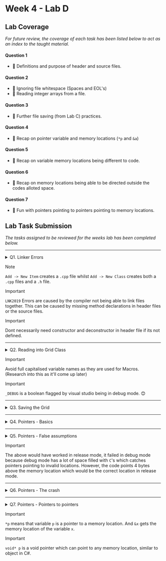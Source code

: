 # Week 4 - Lab D

## Lab Coverage
*For future review, the coverage of each task has been listed below to act as an index to the taught material.*

#### Question 1
- 🤔 Definitions and purpose of header and source files. 
#### Question 2
- 🤔 Ignoring file whitespace (Spaces and EOL's)
- 🤔 Reading integer arrays from a file.
#### Question 3
- 🤔 Further file saving (from Lab C) practices.
#### Question 4
- 🤔 Recap on pointer variable and memory locations (`*p` and `&a`)
#### Question 5
- 🤔 Recap on variable memory locations being different to code.
#### Question 6
- 🤔 Recap on memory locations being able to be directed outside the codes alloted space.
#### Question 7
- 🤔 Fun with pointers pointing to pointers pointing to memory locations.

## Lab Task Submission
*The tasks assigned to be reviewed for the weeks lab has been completed below.*

---

<details> <!-- Question 1 -->
  <summary> Q1. Linker Errors </summary>

## Question:
Describe what is required in the `.h` and `.cpp` files of a class so that you can define a constructor or method
## Answer:
- The header files `.h` act as blueprints for the code, containing class declarations, constants and method signatures. This allows the compiler to know the details of classes, constants and methods which are being referenced - without seeing the code behind it - allowing the compiler to know if references are being done properly.

- The source files `.cpp` contain the actual code of the classes and methods declared in the header files. They use header files to reference other source file methods and classes but they contain the code that will actually be executed.

<details>
  <summary> Example </summary>

### Main File
```c++
#include <iostream>
#include "Grid.h"
using namespace std;

int main(int argn, char* argv[])
{
	Grid grid;
	grid.LoadGrid("Grid1.txt");
	grid.SaveGrid("OutGrid.txt");

	system("pause");
}
```
### Source File
```c++
#include "Grid.h"
Grid::Grid()
{
}

Grid::~Grid()
{
}

void Grid::LoadGrid(const char filename[])
{
}

void Grid::SaveGrid(const char filename[])
{
}
```
### Header File
```c++
#pragma once

class Grid
{
public:
	Grid();
	~Grid();

	void LoadGrid(const char filename[]);
	void SaveGrid(const char filename[]);

private:
	int m_grid[9][9];
};
```

</details>

## Reflection:
- Whats the difference between `.h` files and `.hpp` files?
*`.hpp` is header file for c++ programs. But both works*
</details>

> [!NOTE]
> `Add -> New Item` creates a `.cpp` file whilst `Add -> New Class` creates both a `.cpp` files and a `.h` file.

> [!IMPORTANT]
> `LNK2019` Errors are caused by the compiler not being able to link files together. This can be caused by missing method declarations in header files or the source files.

> [!IMPORTANT]
> Dont necessarily need constructor and deconstructor in header file if its not defined.

---

<details> <!-- Question 2 -->
  <summary> Q2. Reading into Grid Class </summary>

## Question:
Implement the `Grid::LoadGrid(const char filename[])` method in `Grid.cpp`. This method should follow the following pseudo code.

```
Create an input file stream from filename
for each y value from 0 to 8 inclusive
{
   for each x value from 0 to 8 inclusive
   {
      store next value from the input file stream into grid at x,y
   }
}
Close input file stream
```

## Solution:
```c++
const int SIZE = 9;
const bool DEBUG = false;
int grid[SIZE][SIZE];

void Grid::LoadGrid(const char filename[])
{
    ifstream fin(filename, ios::in);
    if (!fin) {
        cerr << "Error: Unable to open the input file.\n";
        return;
    }
    for (int i = 0; i < SIZE; i++) {
        for (int j = 0; j < SIZE; j++) {
            fin >> ws; // Skip whitespace characters, including spaces
            if (!(fin >> grid[i][j])) {
                cerr << "Error: Failed to read integer from file.\n";
                return;
            }
        }
    }
    fin.close();
    if (!DEBUG) return; // Debug output the grid
    for (int i = 0; i < SIZE; i++)
    {
        for (int j = 0; j < SIZE; j++)
        {
            cout << grid[i][j];
        }
        cout << endl;
    }
}
```
- Using the previous lab as reference, I implemented the file reading system. `ios::in` was selected as we would be handing text file inputs.
- I added a presence check to ensure that the file was there to be loaded and didnt cause a program crash.
- I iterated through the expected size of the 2d array, skipping the whitespace characters and inserting the value into the grid. If the grid was saved incorrectly then an error would be output.

## Test data:
**Input Name:** `Grid1.txt`

**Contents:**
```
1 2 3 4 5 6 7 8 9
2 3 4 5 6 7 8 9 1
3 4 5 6 7 8 9 1 2
4 5 6 7 8 9 1 2 3
5 6 7 8 9 1 2 3 4
6 7 8 9 1 2 3 4 5
7 8 9 1 2 3 4 5 6
8 9 1 2 3 4 5 6 7
9 1 2 3 4 5 6 7 8
```

## Output:
![README-debug1](https://github.com/TheOtherRealMesteven/Lab-Book/assets/115008465/2e4c0015-6443-4e1b-b91e-d073c184cb56)

</details>

> [!IMPORTANT]
> Avoid full capitalised variable names as they are used for Macros. (Research into this as it'll come up later)

> [!IMPORTANT]
> `_DEBUG` is a boolean flagged by visual studio being in debug mode. 😊

---

<details> <!-- Question 3 -->
  <summary> Q3. Saving the Grid </summary>

## Question:
Implement the SaveGrid(const char filename[]) method. This method will save the values of m_grid in a similar format to that of the Grid1.txt file. Please use another name for the output file so that your Grid1.txt file is not overwritten.
## Solution:
```c++
void Grid::SaveGrid(const char filename[])
{
    ofstream fout(filename, ios::out);
    if (!fout)
    {
        cerr << "Error: Unable to open the output file.\n";
        return;
    }
    for (int i = 0; i < SIZE; i++) {
        for (int j = 0; j < SIZE; j++) {
            fout << grid[i][j] << " ";
        }
        fout << endl;
    }
    fout.close();
    cout << "Grid saved to: " << filename << endl;
}
```
- Using the previous lab as reference, I implemented the file saving system. `ios::out` was selected as we would be handing text file inputs.
- I added a presence check to ensure that the file was there to be loaded and didnt cause a program crash.
- I iterated through the expected size of the 2d array, storing the values followed by a space into the file and creating a new line for when the current grid row was finished.
- **There is a slight discrepancy with the saved file where the new file has a trailing white space on the lines, however the load program handles this.**

## Test data:
**Input Name:** `Grid1.txt`

**Contents:**
```
1 2 3 4 5 6 7 8 9
2 3 4 5 6 7 8 9 1
3 4 5 6 7 8 9 1 2
4 5 6 7 8 9 1 2 3
5 6 7 8 9 1 2 3 4
6 7 8 9 1 2 3 4 5
7 8 9 1 2 3 4 5 6
8 9 1 2 3 4 5 6 7
9 1 2 3 4 5 6 7 8
```
## Sample output:
**Input Name:** `GridOut.txt`

**Contents:**
```
1 2 3 4 5 6 7 8 9 
2 3 4 5 6 7 8 9 1 
3 4 5 6 7 8 9 1 2 
4 5 6 7 8 9 1 2 3 
5 6 7 8 9 1 2 3 4 
6 7 8 9 1 2 3 4 5 
7 8 9 1 2 3 4 5 6 
8 9 1 2 3 4 5 6 7 
9 1 2 3 4 5 6 7 8 
```
**There is a slight discrepancy with the saved file where the new file has a trailing white space on the lines, however the load program handles this.**

</details>

---

<details> <!-- Question 4 -->
  <summary> Q4. Pointers - Basics </summary>

## Question:
Located the following code in source.cpp file:
```c++
void functionA() {
   int a = 10;
   int b = 20;
   int *p = &a;

   cout << "a= " << a << endl;
   cout << "b= " << b << endl;

   // Add your code here

   cout << "a= " << a << endl;
   cout << "b= " << b << endl;
}
```
Add a line of code, at the position indicated by the comment, to assign the value of `100` to `a`, by using only the pointer `p`.
## Solution:
```c++
void functionA() {
	int a = 10;
	int b = 20;
	int *p = &a;

	cout << "a= " << a << endl;
	cout << "b= " << b << endl;

	// Add your code here
	*p = 100;

	cout << "a= " << a << endl;
	cout << "b= " << b << endl;
}
```
## Output:
![image](https://github.com/TheOtherRealMesteven/Lab-Book/assets/115008465/3eab6a18-da40-4169-b0a1-4e1e8d08be3c)

## Question:
Now set a breakpoint at the line
```c++
int a = 10;
```
Run the code to the breakpoint, then single-step through the code whilst looking at the variables in the Local window.

Notice how `a` and `b` are initialized with values `10` and `20`, and that pointer `p` is assigned a hexadecimal value. This value is the memory location of `a`.

Open a Memory window. Copy the value of `p` into the address field of the Memory window and confirm that you are looking at variable `a` in memory.

## Solution
![image](https://github.com/TheOtherRealMesteven/Lab-Book/assets/115008465/fd22f2a9-13b6-4fce-a4e2-8a37a50704ac)

->

![image](https://github.com/TheOtherRealMesteven/Lab-Book/assets/115008465/73e0481c-5665-4bec-9072-7c35e267d3d8)


From reviewing the changing of the values, it can be confirmed that `p` is being assigned the address field of the variable `a`. This is because `&a` is the memory location of the variable `a` and the value is being passed onto the pointer variable `p` (`*p`).

## Reflection:

</details>

---

<details> <!-- Question 5 -->
  <summary> Q5. Pointers - False assumptions </summary>

## Question:
Comment out the call to functionA and uncomment the call to functionB.
```c++
void functionB() {
   int a = 10;
   int b = 20;
   int c = 30;
   int *p = &b;

   cout << "a= " << a << endl;
   cout << "b= " << b << endl;
   cout << "c= " << c << endl;

   *p = 100;

   cout << "a= " << a << endl;
   cout << "b= " << b << endl;
   cout << "c= " << c << endl;
} 
```
Compile and run the program.

![image](https://github.com/TheOtherRealMesteven/Lab-Book/assets/115008465/c82922f0-2e86-4eab-8dda-26ffd5a74043)

Now we’ll attempt to do a quick "hack" and advance the pointer 4 bytes in memory from the location of variable `b` to the location of variable `c`

After line
```c++
*p = 100;
```
Add
```c++
p++;
*p = 200;
```
Compile and run the program.

![image](https://github.com/TheOtherRealMesteven/Lab-Book/assets/115008465/fc88dc28-938e-4627-9d8f-d77fa0586432)

![image](https://github.com/TheOtherRealMesteven/Lab-Book/assets/115008465/2f2fad51-9a43-4f44-ad09-864ce6c4e9c0)

Is this what you expected?

- *This is not what the quick hack should have performed if it performed correctly, however it is what was expected as we dont know the precise location of variable c in memory so the change is not necessarily going to point to variable c.*

The pointer does get advanced by 4 bytes, but the memory location is invalid. Just because we list variables a, b, and c sequentially in our programme, does not guarantee that the compiler places them contiguously in memory.

If you want to do this sort of pointer arithmetic then you need to guarantee the memory layout. Arrays are a way to achieve this. We’ll look at these later in the module.

For now, just be careful using pointer arithmetic. This time we were lucky and the C++ run time checking detected the error for us. You cannot rely on the run time finding more complex errors.

</details>

> [!IMPORTANT]
> The above would have worked in release mode, it failed in debug mode because debug mode has a lot of space filled with `C`'s which catches pointers pointing to invalid locations. However, the code points 4 bytes above the memory location which would be the correct location in release mode.


---

<details> <!-- Question 6 -->
  <summary> Q6. Pointers - The crash </summary>

## Question:
Comment out the call to `functionB` and uncomment the call to `functionC`.

Compile and run the program.

The program crashes, why?

![image](https://github.com/TheOtherRealMesteven/Lab-Book/assets/115008465/7957b956-c2f0-4924-9db8-2833d093e5c8)

*The code `*p = 999` assigns the memory location `999` to pointer variable p. And that is outside the scope of the codes permitted space and so causes an error to appear. If the code were ran without these limitations, there could be some serious damage caused by changing values used by other programs.*

Set a breakpoint at line
```c++
unsigned int a = 0x00ff00ff;
```
Single-step through the code and determine the reason for the crash.

The Windows operating system attempts to prevent applications from damaging other applications. This error message is from Windows telling you that your code has attempted to access a memory location outside of its permitted memory footprint.
</details>

---

<details> <!-- Question 7 -->
  <summary> Q7. Pointers - Pointers to pointers </summary>

## Question:
Comment out the call to functionC and uncomment the call to functionD.

![README-pointer2pointer](https://github.com/TheOtherRealMesteven/Lab-Book/assets/115008465/150a9aef-c04a-42e3-82bb-a8beb5fcffb0)

Add code, at the position identified by the comment, to implement the above pointer chain.

You will need to declare two new pointers `p` and `q`.

Then add the code to change the value of `x` by using only pointer `p`.

Compile and run the program. Checking your solution with the debugger and disassembler.
## Solution:
```c++
void functionD() {
	double x = 3.14;
	double *q = &x;
	double **p = &q;

	cout << "x= " << x << endl;

	**p = 5;

	cout << "x= " << x << endl;
}
```
## Output:
![image](https://github.com/TheOtherRealMesteven/Lab-Book/assets/115008465/add591ce-7173-4ee1-81c8-043f52a6f798)

</details>


> [!IMPORTANT]
> `*p` means that variable `p` is a pointer to a memory location. And `&x` gets the memory location of the variable `x`.

> [!IMPORTANT]
> `void* p` is a void pointer which can point to any memory location, similar to object in C#.
